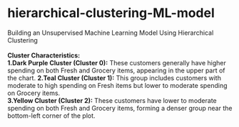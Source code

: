 # hierarchical-clustering-ML-model
Building an Unsupervised Machine Learning Model Using Hierarchical Clustering
<br><br>
<b>Cluster Characteristics:</b>
<br>
<b>1.Dark Purple Cluster (Cluster 0):</b> These customers generally have higher spending on both Fresh and Grocery items, appearing in the upper part of the chart.
<b>2.Teal Cluster (Cluster 1):</b> This group includes customers with moderate to high spending on Fresh items but lower to moderate spending on Grocery items.
<br>
<b>3.Yellow Cluster (Cluster 2):</b> These customers have lower to moderate spending on both Fresh and Grocery items, forming a denser group near the bottom-left corner of the plot.
<br><br>

